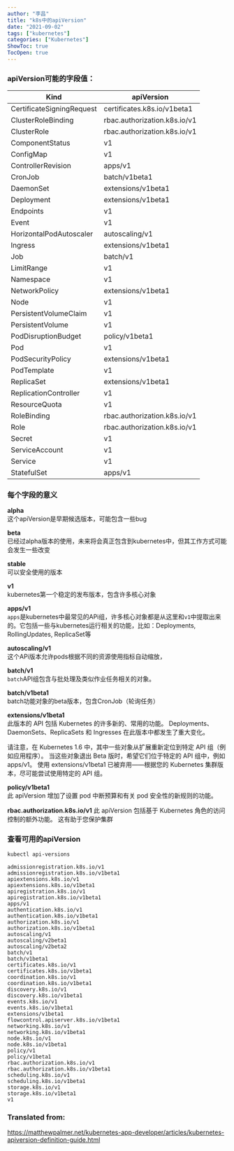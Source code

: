 ```yaml
---
author: "李昌"
title: "k8s中的apiVersion"
date: "2021-09-02"
tags: ["kubernetes"]
categories: ["Kubernetes"]
ShowToc: true
TocOpen: true
---
```


### apiVersion可能的字段值：

| Kind                      | apiVersion                   |
| ------------------------- | ---------------------------- |
| CertificateSigningRequest | certificates.k8s.io/v1beta1  |
| ClusterRoleBinding        | rbac.authorization.k8s.io/v1 |
| ClusterRole               | rbac.authorization.k8s.io/v1 |
| ComponentStatus           | v1                           |
| ConfigMap                 | v1                           |
| ControllerRevision        | apps/v1                      |
| CronJob                   | batch/v1beta1                |
| DaemonSet                 | extensions/v1beta1           |
| Deployment                | extensions/v1beta1           |
| Endpoints                 | v1                           |
| Event                     | v1                           |
| HorizontalPodAutoscaler   | autoscaling/v1               |
| Ingress                   | extensions/v1beta1           |
| Job                       | batch/v1                     |
| LimitRange                | v1                           |
| Namespace                 | v1                           |
| NetworkPolicy             | extensions/v1beta1           |
| Node                      | v1                           |
| PersistentVolumeClaim     | v1                           |
| PersistentVolume          | v1                           |
| PodDisruptionBudget       | policy/v1beta1               |
| Pod                       | v1                           |
| PodSecurityPolicy         | extensions/v1beta1           |
| PodTemplate               | v1                           |
| ReplicaSet                | extensions/v1beta1           |
| ReplicationController     | v1                           |
| ResourceQuota             | v1                           |
| RoleBinding               | rbac.authorization.k8s.io/v1 |
| Role                      | rbac.authorization.k8s.io/v1 |
| Secret                    | v1                           |
| ServiceAccount            | v1                           |
| Service                   | v1                           |
| StatefulSet               | apps/v1                      |

### 每个字段的意义

**alpha**  
这个apiVersion是早期候选版本，可能包含一些bug

**beta**  
已经过alpha版本的使用，未来将会真正包含到kubernetes中，但其工作方式可能会发生一些改变

**stable**   
可以安全使用的版本


**v1**  
kubernetes第一个稳定的发布版本，包含许多核心对象

**apps/v1**  
`apps`是kubernetes中最常见的APi组，许多核心对象都是从这里和`v1`中提取出来的。它包括一些与kubernetes运行相关的功能，比如：Deployments, RollingUpdates, ReplicaSet等

**autoscaling/v1**  
这个APi版本允许pods根据不同的资源使用指标自动缩放，

**batch/v1**   
`batch`API组包含与批处理及类似作业任务相关的对象。

**batch/v1beta1**  
batch功能对象的beta版本，包含CronJob（轮询任务）

**extensions/v1beta1**  
此版本的 API 包括 Kubernetes 的许多新的、常用的功能。 Deployments、DaemonSets、ReplicaSets 和 Ingresses 在此版本中都发生了重大变化。

请注意，在 Kubernetes 1.6 中，其中一些对象从扩展重新定位到特定 API 组（例如应用程序）。 当这些对象退出 Beta 版时，希望它们位于特定的 API 组中，例如 apps/v1。 使用 extensions/v1beta1 已被弃用——根据您的 Kubernetes 集群版本，尽可能尝试使用特定的 API 组。

**policy/v1beta1**  
此 apiVersion 增加了设置 pod 中断预算和有关 pod 安全性的新规则的功能。

**rbac.authorization.k8s.io/v1**
此 apiVersion 包括基于 Kubernetes 角色的访问控制的额外功能。 这有助于您保护集群

### 查看可用的apiVersion
```sh
kubectl api-versions
```

```
admissionregistration.k8s.io/v1
admissionregistration.k8s.io/v1beta1
apiextensions.k8s.io/v1
apiextensions.k8s.io/v1beta1
apiregistration.k8s.io/v1
apiregistration.k8s.io/v1beta1
apps/v1
authentication.k8s.io/v1
authentication.k8s.io/v1beta1
authorization.k8s.io/v1
authorization.k8s.io/v1beta1
autoscaling/v1
autoscaling/v2beta1
autoscaling/v2beta2
batch/v1
batch/v1beta1
certificates.k8s.io/v1
certificates.k8s.io/v1beta1
coordination.k8s.io/v1
coordination.k8s.io/v1beta1
discovery.k8s.io/v1
discovery.k8s.io/v1beta1
events.k8s.io/v1
events.k8s.io/v1beta1
extensions/v1beta1
flowcontrol.apiserver.k8s.io/v1beta1
networking.k8s.io/v1
networking.k8s.io/v1beta1
node.k8s.io/v1
node.k8s.io/v1beta1
policy/v1
policy/v1beta1
rbac.authorization.k8s.io/v1
rbac.authorization.k8s.io/v1beta1
scheduling.k8s.io/v1
scheduling.k8s.io/v1beta1
storage.k8s.io/v1
storage.k8s.io/v1beta1
v1
```


### Translated from:   
https://matthewpalmer.net/kubernetes-app-developer/articles/kubernetes-apiversion-definition-guide.html
